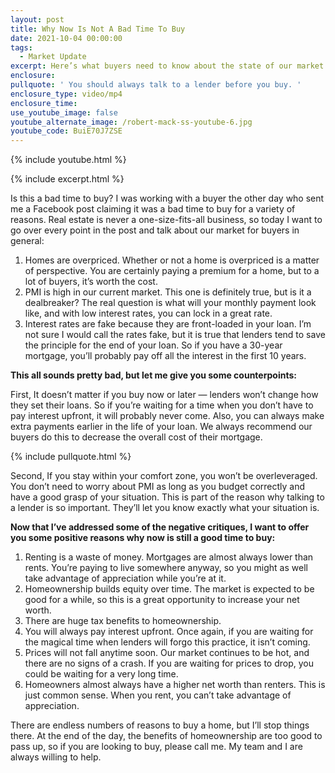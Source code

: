 ```yaml
---
layout: post
title: Why Now Is Not A Bad Time To Buy
date: 2021-10-04 00:00:00
tags:
  - Market Update
excerpt: Here’s what buyers need to know about the state of our market.
enclosure:
pullquote: ' You should always talk to a lender before you buy. '
enclosure_type: video/mp4
enclosure_time:
use_youtube_image: false
youtube_alternate_image: /robert-mack-ss-youtube-6.jpg
youtube_code: BuiE70J7ZSE
---
```

{% include youtube.html %}

{% include excerpt.html %}

Is this a bad time to buy? I was working with a buyer the other day who sent me a Facebook post claiming it was a bad time to buy for a variety of reasons. Real estate is never a one-size-fits-all business, so today I want to go over every point in the post and talk about our market for buyers in general:

1. Homes are overpriced. Whether or not a home is overpriced is a matter of perspective. You are certainly paying a premium for a home, but to a lot of buyers, it’s worth the cost.&nbsp;
2. PMI is high in our current market. This one is definitely true, but is it a dealbreaker? The real question is what will your monthly payment look like, and with low interest rates, you can lock in a great rate.&nbsp;
3. Interest rates are fake because they are front-loaded in your loan. I’m not sure I would call the rates fake, but it is true that lenders tend to save the principle for the end of your loan. So if you have a 30-year mortgage, you’ll probably pay off all the interest in the first 10 years.&nbsp;

**This all sounds pretty bad, but let me give you some counterpoints:**

First, It doesn’t matter if you buy now or later — lenders won’t change how they set their loans. So if you’re waiting for a time when you don’t have to pay interest upfront, it will probably never come. Also, you can always make extra payments earlier in the life of your loan. We always recommend our buyers do this to decrease the overall cost of their mortgage.&nbsp;

{% include pullquote.html %}

Second, If you stay within your comfort zone, you won’t be overleveraged. You don’t need to worry about PMI as long as you budget correctly and have a good grasp of your situation. This is part of the reason why talking to a lender is so important. They’ll let you know exactly what your situation is.&nbsp;

**Now that I’ve addressed some of the negative critiques, I want to offer you some positive reasons why now is still a good time to buy:**

1. Renting is a waste of money. Mortgages are almost always lower than rents. You’re paying to live somewhere anyway, so you might as well take advantage of appreciation while you’re at it.&nbsp;
2. Homeownership builds equity over time. The market is expected to be good for a while, so this is a great opportunity to increase your net worth.&nbsp;
3. There are huge tax benefits to homeownership.&nbsp;
4. You will always pay interest upfront. Once again, if you are waiting for the magical time when lenders will forgo this practice, it isn’t coming.&nbsp;
5. Prices will not fall anytime soon. Our market continues to be hot, and there are no signs of a crash. If you are waiting for prices to drop, you could be waiting for a very long time.&nbsp;
6. Homeowners almost always have a higher net worth than renters. This is just common sense. When you rent, you can’t take advantage of appreciation.&nbsp;

There are endless numbers of reasons to buy a home, but I’ll stop things there. At the end of the day, the benefits of homeownership are too good to pass up, so if you are looking to buy, please call me. My team and I are always willing to help.&nbsp;
